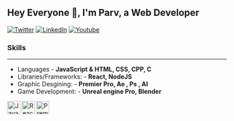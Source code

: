 ## Hey Everyone 👋, I'm Parv, a Web Developer

<p><a target="_blank" href="https://twitter.com/Parv_developer" ><img alt="Twitter" src="https://img.shields.io/badge/twitter-%231DA1F2.svg?&style=for-the-badge&logo=twitter&logoColor=white" /></a> <a href="https://www.linkedin.com/in/parv-gugnani" target="_blank"><img alt="LinkedIn" src="https://img.shields.io/badge/linkedin-%230077B5.svg?&style=for-the-badge&logo=linkedin&logoColor=white" /></a> <a href="https://www.youtube.com/@parvgugnani878" target="_blank"><img alt="Youtube" src="https://img.shields.io/badge/youtube-%2312100E.svg?&style=for-the-badge&logo=youtube&logoColor=red" /></a>
</p>

### Skills

---

- Languages - **JavaScript & HTML, CSS, CPP, C**
- Libraries/Frameworks: - **React, NodeJS**
- Graphic Desgining: - **Premier Pro, Ae , Ps , AI**
- Game Development: - **Unreal engine Pro, Blender**

<img align="left" alt="JavaScript" width="30px" src="https://upload.wikimedia.org/wikipedia/commons/6/6a/JavaScript-logo.png" />

<img align="left" alt="React" width="30px" src="https://upload.wikimedia.org/wikipedia/commons/thumb/a/a7/React-icon.svg/1280px-React-icon.svg.png" />

<img align="left" alt="Premier Pro" width="30px" src="https://upload.wikimedia.org/wikipedia/commons/thumb/4/40/Adobe_Premiere_Pro_CC_icon.svg/50px-Adobe_Premiere_Pro_CC_icon.svg.png" />

